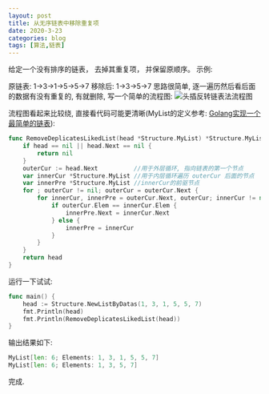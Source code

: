 ```yaml
---
layout: post
title: 从无序链表中移除重复项
date: 2020-3-23
categories: blog
tags: [算法,链表]
---
```


给定一个没有排序的链表， 去掉其重复项， 并保留原顺序。
示例:

原链表: 1->3->1->5->5->7
移除后: 1->3->5->7
思路很简单, 逐一遍历然后看后面的数据有没有重复的, 有就删除, 写一个简单的流程图:
![头插反转链表法流程图](http://www.plantuml.com/plantuml/png/bPEnJiCm48PtFuN7-1NQWRuA4gaQAQG81o4sL9MY0gcA40omHaAjsb04WrkKFesl3c_1DHukWq7c9jloz_d-dDAHwU5fUdOSith1E5QhAbPGFaBv0EEikXcOmJg0_0csSpDv4y5kcKC-r6fZ5WkjBhMQspkGVK3-QTUxkskOtfldeTsATYq-xqLnoCdLV46hRA-SRGu4ZoGFBa8f4BBLWjK8HbUMGkHxzcwfgjYQia3GwMmx17J5Gu01jBgbaAIaC6Zr3KCLTItfUdH_NgpDYpBBiU1fBqmSWb-_2hND6drJJWimhw1KOImnQzB_HnFCOpRaJuwYBftyDJ6OJiph5-68rgDWJPAUT9D4oRH_mZgunN_W1m00)

流程图看起来比较绕, 直接看代码可能更清晰(MyList的定义参考: [Golang实现一个最简单的链表](http://blog.chive-chan.com/blog/2020/03/18/a-simple-list/)):

```go
func RemoveDeplicatesLikedList(head *Structure.MyList) *Structure.MyList {
	if head == nil || head.Next == nil {
		return nil
	}
	outerCur := head.Next          //用于外层循环, 指向链表的第一个节点
	var innerCur *Structure.MyList //用于内层循环遍历 outerCur 后面的节点
	var innerPre *Structure.MyList //innerCur的前驱节点
	for ; outerCur != nil; outerCur = outerCur.Next {
		for innerCur, innerPre = outerCur.Next, outerCur; innerCur != nil; innerCur = innerCur.Next {
			if outerCur.Elem == innerCur.Elem {
				innerPre.Next = innerCur.Next
			} else {
				innerPre = innerCur
			}
		}
	}
	return head
}
```

运行一下试试:

```go
func main() {
	head := Structure.NewListByDatas(1, 3, 1, 5, 5, 7)
	fmt.Println(head)
	fmt.Println(RemoveDeplicatesLikedList(head))
}
```

输出结果如下:

```go
MyList[len: 6; Elements: 1, 3, 1, 5, 5, 7]
MyList[len: 6; Elements: 1, 3, 5, 7]
```

完成.